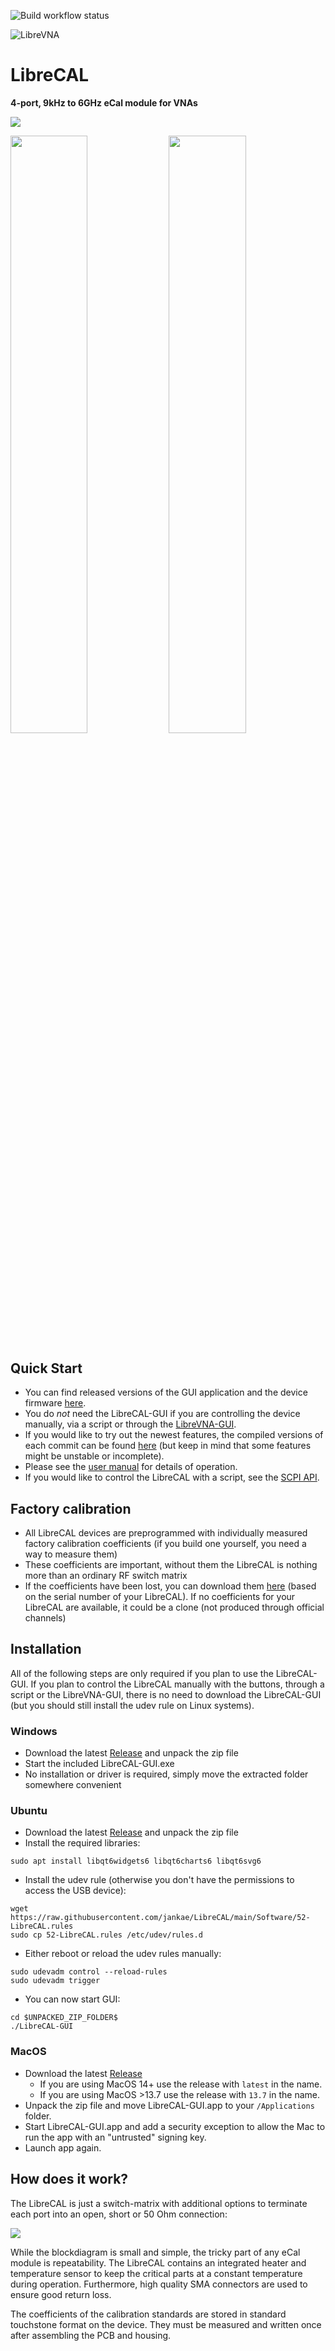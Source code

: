 ![Build workflow status](https://github.com/jankae/LibreCAL/actions/workflows/Build.yml/badge.svg)

![LibreVNA](Software/LibreCAL-GUI/resources/banner.png)

# LibreCAL
**4-port, 9kHz to 6GHz eCal module for VNAs**

![](Hardware/Pictures/WithLibreVNA.JPG)

<p float="center">
  <img src="Hardware/Pictures/PCB_Bottom.JPG" width="49.5%" />
  <img src="Hardware/Pictures/PCB_Top.JPG" width="49.5%" /> 
</p>

## Quick Start
* You can find released versions of the GUI application and the device firmware [here](https://github.com/jankae/LibreCAL/releases).
* You do *not* need the LibreCAL-GUI if you are controlling the device manually, via a script or through the [LibreVNA-GUI](https://github.com/jankae/LibreVNA).
* If you would like to try out the newest features, the compiled versions of each commit can be found [here](https://github.com/jankae/LibreCAL/actions) (but keep in mind that some features might be unstable or incomplete).
* Please see the [user manual](Documentation/manual.pdf) for details of operation.
* If you would like to control the LibreCAL with a script, see the [SCPI API](Documentation/SCPI_API.pdf).

## Factory calibration
* All LibreCAL devices are preprogrammed with individually measured factory calibration coefficients (if you build one yourself, you need a way to measure them)
* These coefficients are important, without them the LibreCAL is nothing more than an ordinary RF switch matrix
* If the coefficients have been lost, you can download them [here](https://librecal.kaeberich.com/) (based on the serial number of your LibreCAL). If no coefficients for your LibreCAL are available, it could be a clone (not produced through official channels)

## Installation

All of the following steps are only required if you plan to use the LibreCAL-GUI. If you plan to control the LibreCAL manually with the buttons, through a script or the LibreVNA-GUI, there is no need to download the LibreCAL-GUI (but you should still install the udev rule on Linux systems).

### Windows
* Download the latest [Release](https://github.com/jankae/LibreCAL/releases) and unpack the zip file
* Start the included LibreCAL-GUI.exe
* No installation or driver is required, simply move the extracted folder somewhere convenient

### Ubuntu
* Download the latest [Release](https://github.com/jankae/LibreCAL/releases) and unpack the zip file
* Install the required libraries:
```console
sudo apt install libqt6widgets6 libqt6charts6 libqt6svg6
```
* Install the udev rule (otherwise you don't have the permissions to access the USB device):
```console
wget https://raw.githubusercontent.com/jankae/LibreCAL/main/Software/52-LibreCAL.rules
sudo cp 52-LibreCAL.rules /etc/udev/rules.d
```
* Either reboot or reload the udev rules manually:
```console
sudo udevadm control --reload-rules
sudo udevadm trigger
```
* You can now start GUI:
```console
cd $UNPACKED_ZIP_FOLDER$
./LibreCAL-GUI
```

### MacOS
* Download the latest [Release](https://github.com/jankae/LibreCAL/releases)
  * If you are using MacOS 14+ use the release with `latest` in the name.
  * If you are using MacOS >13.7 use the release with  `13.7` in the name.
* Unpack the zip file and move LibreCAL-GUI.app to your `/Applications` folder.
* Start LibreCAL-GUI.app and add a security exception to allow the Mac to run the app with an "untrusted" signing key.
* Launch app again.

## How does it work?
The LibreCAL is just a switch-matrix with additional options to terminate each port into an open, short or 50 Ohm connection:

![](Hardware/Blockdiagram/eCal.svg)

While the blockdiagram is small and simple, the tricky part of any eCal module is repeatability. The LibreCAL contains an integrated heater and temperature sensor to keep the critical parts at a constant temperature during operation. Furthermore, high quality SMA connectors are used to ensure good return loss.

The coefficients of the calibration standards are stored in standard touchstone format on the device. They must be measured and written once after assembling the PCB and housing.
